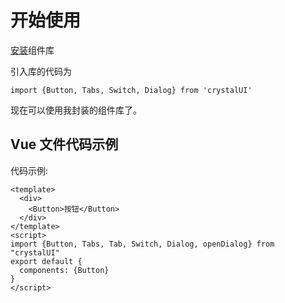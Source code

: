 # 开始使用

[安装](#/doc/install)组件库

引入库的代码为

```
import {Button, Tabs, Switch, Dialog} from 'crystalUI'
```

现在可以使用我封装的组件库了。

## Vue 文件代码示例

代码示例:

```
<template>
  <div>
    <Button>按钮</Button>
  </div>
</template>
<script>
import {Button, Tabs, Tab, Switch, Dialog, openDialog} from "crystalUI"
export default {
  components: {Button}
}
</script>
```
